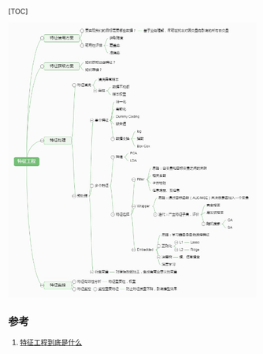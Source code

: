 [TOC]

![feature-engine](./images/feature-engine.jpg)

## 参考

1. [特征工程到底是什么](https://www.zhihu.com/question/29316149?sort=created)
